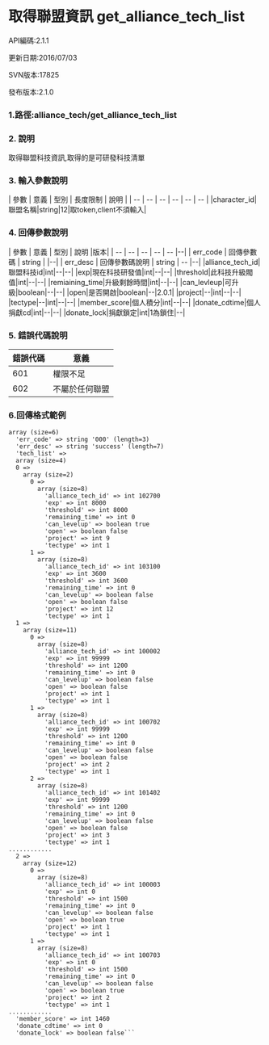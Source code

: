 # 取得聯盟資訊 get_alliance_tech_list



API編碼:2.1.1

> 


更新日期:2016/07/03

> 

SVN版本:17825

> 

發布版本:2.1.0
### 1.路徑:alliance_tech/get_alliance_tech_list

### 2. 說明

取得聯盟科技資訊,取得的是可研發科技清單
### 3. 輸入參數說明


| 參數 | 意義 | 型別 | 長度限制 | 說明 |
| -- | -- | -- | -- | -- | -- |
|character_id|聯盟名稱|string|12|取token,client不須輸入|


### 4. 回傳參數說明
| 參數 | 意義 | 型別 | 說明 |版本|
| -- | -- | -- | -- | -- |--|
| err_code | 回傳參數碼 | string |  |--|
| err_desc | 回傳參數碼說明 | string | -- |--|
|alliance_tech_id|聯盟科技id|int|--|--|
|exp|現在科技研發值|int|--|--|
|threshold|此科技升級閥值|int|--|--|
|remiaining_time|升級剩餘時間|int|--|--|
|can_levleup|可升級|boolean|--|--|
|open|是否開啟|boolean|--|2.0.1|
|project|--|int|--|--|
|tectype|--|int|--|--|
|member_score|個人積分|int|--|--|
|donate_cdtime|個人捐獻cd|int|--|--|
|donate_lock|捐獻鎖定|int|1為鎖住|--|

### 5. 錯誤代碼說明
|錯誤代碼|意義|
|--|--|
|601|權限不足|
|602|不屬於任何聯盟|

### 6.回傳格式範例

```
array (size=6)
  'err_code' => string '000' (length=3)
  'err_desc' => string 'success' (length=7)
  'tech_list' => 
  array (size=4)
  0 => 
    array (size=2)
      0 => 
        array (size=8)
          'alliance_tech_id' => int 102700
          'exp' => int 8000
          'threshold' => int 8000
          'remaining_time' => int 0
          'can_levelup' => boolean true
          'open' => boolean false
          'project' => int 9
          'tectype' => int 1
      1 => 
        array (size=8)
          'alliance_tech_id' => int 103100
          'exp' => int 3600
          'threshold' => int 3600
          'remaining_time' => int 0
          'can_levelup' => boolean false
          'open' => boolean false
          'project' => int 12
          'tectype' => int 1
  1 => 
    array (size=11)
      0 => 
        array (size=8)
          'alliance_tech_id' => int 100002
          'exp' => int 99999
          'threshold' => int 1200
          'remaining_time' => int 0
          'can_levelup' => boolean false
          'open' => boolean false
          'project' => int 1
          'tectype' => int 1
      1 => 
        array (size=8)
          'alliance_tech_id' => int 100702
          'exp' => int 99999
          'threshold' => int 1200
          'remaining_time' => int 0
          'can_levelup' => boolean false
          'open' => boolean false
          'project' => int 2
          'tectype' => int 1
      2 => 
        array (size=8)
          'alliance_tech_id' => int 101402
          'exp' => int 99999
          'threshold' => int 1200
          'remaining_time' => int 0
          'can_levelup' => boolean false
          'open' => boolean false
          'project' => int 3
          'tectype' => int 1
............          
  2 => 
    array (size=12)
      0 => 
        array (size=8)
          'alliance_tech_id' => int 100003
          'exp' => int 0
          'threshold' => int 1500
          'remaining_time' => int 0
          'can_levelup' => boolean false
          'open' => boolean true
          'project' => int 1
          'tectype' => int 1
      1 => 
        array (size=8)
          'alliance_tech_id' => int 100703
          'exp' => int 0
          'threshold' => int 1500
          'remaining_time' => int 0
          'can_levelup' => boolean false
          'open' => boolean true
          'project' => int 2
          'tectype' => int 1
............          
  'member_score' => int 1460
  'donate_cdtime' => int 0
  'donate_lock' => boolean false```

